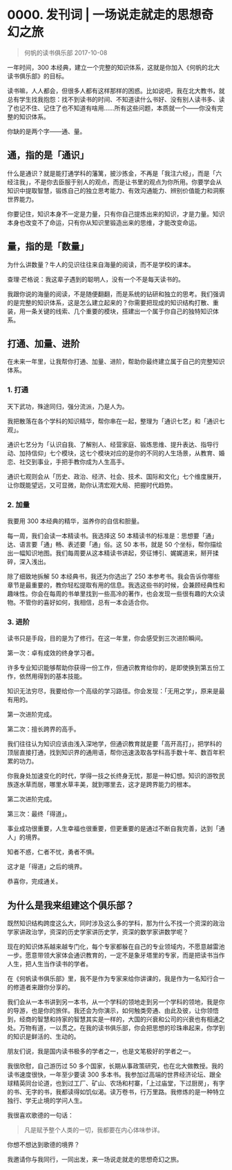 # 0000. 发刊词 | 一场说走就走的思想奇幻之旅
> 何帆的读书俱乐部
2017-10-08

一年时间，300 本经典，建立一个完整的知识体系，这就是你加入《何帆的北大读书俱乐部》的目标。

读书嘛，人人都会，但很多人都有这样那样的困惑。比如说吧，我在北大教书，就总有学生找我抱怨：找不到读书的时间、不知道读什么书好、没有别人读书多、读了也记不住、记住了也不知道有啥用……所有这些问题，本质就一个——你没有完整的知识体系。

你缺的是两个字——通、量。

## 通，指的是「通识」

什么是通识？就是能打通学科的藩篱，披沙拣金，不再是「我注六经」，而是「六经注我」，不是你去臣服于别人的观点，而是让书里的观点为你所用。你要学会从知识中提取智慧，锻炼自己的独立思考能力、有效沟通能力、辨别价值能力和洞察世界能力。

你要记住，知识本身不一定是力量，只有你自己提炼出来的知识，才是力量。知识本身也改变不了命运，只有你从知识里锻造出来的思维，才能改变命运。

## 量，指的是「数量」

为什么讲数量？牛人的见识往往来自海量的阅读，而不是学校的课本。

查理·芒格说：我这辈子遇到的聪明人，没有一个不是每天读书的。

我跟你说的海量的阅读，不是随便翻翻，而是系统的钻研和独立的思考。我们强调的是完整的知识体系，这是怎么建立起来的？你需要把现成的知识结构打散、重装，用一条关键的线索、几个重要的模块，搭建出一个属于你自己的独特知识体系。

## 打通、加量、进阶

在未来一年里，让我帮你打通、加量、进阶，帮助你最终建立属于自己的完整知识体系。

### 1. 打通

天下武功，殊途同归，强分流派，乃是人为。

我把散落在各个学科的知识精华，帮你串在一起，整理为「通识七艺」和「通识七观」。

通识七艺分为「认识自我、了解别人、经营家庭、锻炼思维、提升表达、指导行动、加持信仰」七个模块，这七个模块对应的是你的不同的人生场景，从教育、婚恋、社交到事业，手把手教你成为人生高手。

通识七观则会从「历史、政治、经济、社会、技术、国际和文化」七个维度展开，让你既能望远，又可显微，助你认清宏观大局、把握时代趋势。

### 2. 加量

我要用 300 本经典的精华，滋养你的自信和胆量。

每一周，我们会读一本精读书。我选择这 50 本精读书的标准是：思想要「通」达、语言要「通」畅、表述要「通」俗。这 50 本书，就是 50 个坐标，帮你描绘出一幅知识地图。我们每周要从这本精读书讲起，旁征博引、娓娓道来，掰开揉碎，深入浅出。

除了细致地拆解 50 本经典书，我还为你选出了 250 本参考书。我会告诉你哪些章节是最重要的，教你轻松提取有用的信息。我选这些书的时候，会兼顾经典性和趣味性。你会在每周的书单里找到一些高冷的著作，也会发现一些很有趣的大众读物。不管你的喜好如何，我相信，总有一本会适合你。

### 3. 进阶

读书只是手段，目的是为了修行。在这一年里，你会感受到三次进阶瞬间。

第一次：卓有成效的终身学习者。

许多专业知识能够帮助你获得一份工作，但通识教育给你的，是即使换到第五份工作，依然用得到的基本技能。

知识无法穷尽，我要给你一个高级的学习路径。你会发现：「无用之学」，原来是最有用的。

第一次进阶完成。

第二次：擅长跨界的高手。

我们往往认为知识应该由浅入深地学，但通识教育就是要「高开高打」，把学科的顶层直接打通，找到知识界的通用语，帮你迅速汲取各学科高手数十年、数百年积累的功力。

你我身处加速变化的时代，学得一技之长终身无忧，那是一种幻想。知识的游牧民族逐水草而居，哪里水草丰美，就到哪里去，这才是跨界能力的根本。

第二次进阶完成。

第三次：最终「得道」。

事业成功很重要，人生幸福也很重要，但更重要的是通过不断自我完善，达到「通人」的境界。

知者不惑，仁者不忧，勇者不惧。

这才是「得道」之后的境界。

恭喜你，完成通关。

## 为什么是我来组建这个俱乐部？

既然知识结构跨度这么大，同时涉及这么多的学科，那为什么不找一个资深的政治学家讲政治学，资深的历史学家讲历史学，资深的数学家讲数学呢？

现在的知识体系越来越专门化，每个专家都躲在自己的专业领域内，不愿意越雷池一步。愿意带领大家体会通识教育的，一定不是象牙塔里的专家，而是把读书当作人生，把人生当作读书的学者。

在《何帆读书俱乐部》里，我不是作为专家来给你讲课的，我是作为一名知行合一的修道者来跟你分享的。

我们会从一本书讲到另一本书，从一个学科的领地走到另一个学科的领地，我是你的导游，也是你的旅伴。我还会为你演示，如何触类旁通、由此及彼，让你领悟到，经商的智慧和持家的智慧其实是一样的，大国的兴衰和公司的兴衰也有相通之处。万物有道，一以贯之。在我的读书俱乐部，你会把思想的珍珠串起来，你学到的知识是鲜活的、生动的。

朋友们说，我是国内读书极多的学者之一，也是文笔极好的学者之一。

我很欣慰，自己游历过 50 多个国家，长期从事政策研究，也在北大做教授。我的读书速度很快，一年至少要读 300 多本书。我参加过高端的世界经济论坛、跟全球精英同台论道，也到过工厂、矿山、农场和村寨，「上过庙堂，下过厨房」，有字的书、无字的书，我都读得如饥似渴。读万卷书，行万里路。我修炼的是一种特立独行、学无止境的学问人生。

我很喜欢歌德的一句话：

> 凡是赋予整个人类的一切，我都要在内心体味参详。

你想不想达到歌德的境界？

我邀请你与我同行，一同出发，来一场说走就走的思想奇幻之旅。


